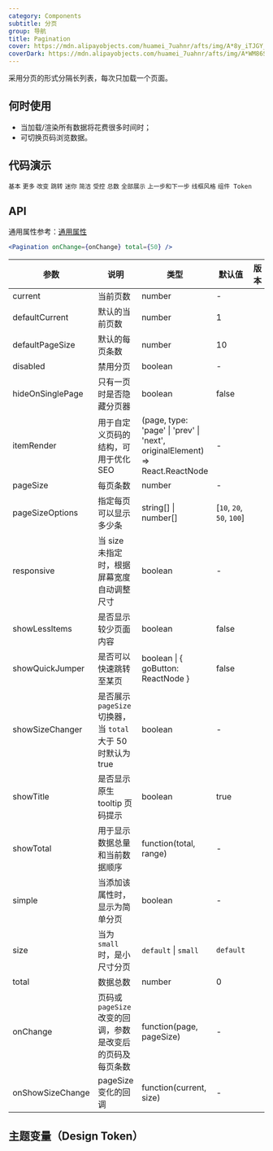 ```yaml
---
category: Components
subtitle: 分页
group: 导航
title: Pagination
cover: https://mdn.alipayobjects.com/huamei_7uahnr/afts/img/A*8y_iTJGY_aUAAAAAAAAAAAAADrJ8AQ/original
coverDark: https://mdn.alipayobjects.com/huamei_7uahnr/afts/img/A*WM86SrBC8TsAAAAAAAAAAAAADrJ8AQ/original
---
```


采用分页的形式分隔长列表，每次只加载一个页面。

## 何时使用

- 当加载/渲染所有数据将花费很多时间时；
- 可切换页码浏览数据。

## 代码演示

<!-- prettier-ignore -->
<code src="./demo/basic.tsx">基本</code>
<code src="./demo/more.tsx">更多</code>
<code src="./demo/changer.tsx">改变</code>
<code src="./demo/jump.tsx">跳转</code>
<code src="./demo/mini.tsx">迷你</code>
<code src="./demo/simple.tsx">简洁</code>
<code src="./demo/controlled.tsx">受控</code>
<code src="./demo/total.tsx">总数</code>
<code src="./demo/all.tsx">全部展示</code>
<code src="./demo/itemRender.tsx">上一步和下一步</code>
<code src="./demo/wireframe.tsx" debug>线框风格</code>
<code src="./demo/component-token.tsx" debug>组件 Token</code>

## API

通用属性参考：[通用属性](/docs/react/common-props)

```jsx
<Pagination onChange={onChange} total={50} />
```

| 参数 | 说明 | 类型 | 默认值 | 版本 |
| --- | --- | --- | --- | --- |
| current | 当前页数 | number | - |  |
| defaultCurrent | 默认的当前页数 | number | 1 |  |
| defaultPageSize | 默认的每页条数 | number | 10 |  |
| disabled | 禁用分页 | boolean | - |  |
| hideOnSinglePage | 只有一页时是否隐藏分页器 | boolean | false |  |
| itemRender | 用于自定义页码的结构，可用于优化 SEO | (page, type: 'page' \| 'prev' \| 'next', originalElement) => React.ReactNode | - |  |
| pageSize | 每页条数 | number | - |  |
| pageSizeOptions | 指定每页可以显示多少条 | string\[] \| number\[] | \[`10`, `20`, `50`, `100`] |  |
| responsive | 当 size 未指定时，根据屏幕宽度自动调整尺寸 | boolean | - |  |
| showLessItems | 是否显示较少页面内容 | boolean | false |  |
| showQuickJumper | 是否可以快速跳转至某页 | boolean \| { goButton: ReactNode } | false |  |
| showSizeChanger | 是否展示 `pageSize` 切换器，当 `total` 大于 50 时默认为 true | boolean | - |  |
| showTitle | 是否显示原生 tooltip 页码提示 | boolean | true |  |
| showTotal | 用于显示数据总量和当前数据顺序 | function(total, range) | - |  |
| simple | 当添加该属性时，显示为简单分页 | boolean | - |  |
| size | 当为 `small` 时，是小尺寸分页 | `default` \| `small` | `default` |  |
| total | 数据总数 | number | 0 |  |
| onChange | 页码或 `pageSize` 改变的回调，参数是改变后的页码及每页条数 | function(page, pageSize) | - |  |
| onShowSizeChange | pageSize 变化的回调 | function(current, size) | - |  |

## 主题变量（Design Token）

<ComponentTokenTable component="Pagination"></ComponentTokenTable>
